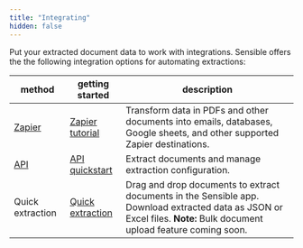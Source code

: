 ```yaml
---
title: "Integrating"
hidden: false
---
```


Put your extracted document data to work with integrations. Sensible offers the the following integration options for automating extractions: 

| method                         | getting started                               | description                                                  |
| ------------------------------ | --------------------------------------------- | ------------------------------------------------------------ |
| [Zapier](doc:zapier)           | [Zapier tutorial](doc:zapier-getting-started) | Transform data in PDFs and other documents into emails, databases, Google sheets, and other supported Zapier destinations. |
| [API](ref:hoosing-an-endpoint) | [API quickstart](doc:quickstart)              | Extract documents and manage extraction configuration.       |
| Quick extraction | [Quick extraction](doc:excel) | Drag and drop documents to extract documents in the Sensible app. Download extracted data as JSON or Excel files. **Note:**  Bulk document upload feature coming soon. |

